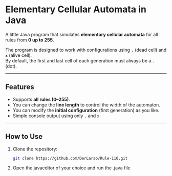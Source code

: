 # Elementary Cellular Automata in Java

A little Java program that simulates **elementary cellular automata** for all rules from **0 up to 255**.  

The program is designed to work with configurations using **`.`** (dead cell) and **`x`** (alive cell).  
By default, the first and last cell of each generation must always be a `.` (dot).  

---

## Features
- Supports **all rules (0–255)**.  
- You can change the **line length** to control the width of the automaton.  
- You can modify the **initial configuration** (first generation) as you like.  
- Simple console output using only `.` and `x`.  

---

## How to Use
1. Clone the repository:
   ```bash
   git clone https://github.com/DerLarso/Rule-110.git
2. Open the javaeditor of your choice and run the .java file
